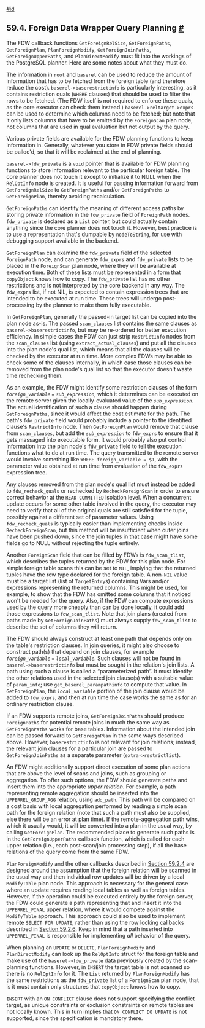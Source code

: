 [#id](#FDW-PLANNING)

## 59.4. Foreign Data Wrapper Query Planning [#](#FDW-PLANNING)

The FDW callback functions `GetForeignRelSize`, `GetForeignPaths`, `GetForeignPlan`, `PlanForeignModify`, `GetForeignJoinPaths`, `GetForeignUpperPaths`, and `PlanDirectModify` must fit into the workings of the PostgreSQL planner. Here are some notes about what they must do.

The information in `root` and `baserel` can be used to reduce the amount of information that has to be fetched from the foreign table (and therefore reduce the cost). `baserel->baserestrictinfo` is particularly interesting, as it contains restriction quals (`WHERE` clauses) that should be used to filter the rows to be fetched. (The FDW itself is not required to enforce these quals, as the core executor can check them instead.) `baserel->reltarget->exprs` can be used to determine which columns need to be fetched; but note that it only lists columns that have to be emitted by the `ForeignScan` plan node, not columns that are used in qual evaluation but not output by the query.

Various private fields are available for the FDW planning functions to keep information in. Generally, whatever you store in FDW private fields should be palloc'd, so that it will be reclaimed at the end of planning.

`baserel->fdw_private` is a `void` pointer that is available for FDW planning functions to store information relevant to the particular foreign table. The core planner does not touch it except to initialize it to NULL when the `RelOptInfo` node is created. It is useful for passing information forward from `GetForeignRelSize` to `GetForeignPaths` and/or `GetForeignPaths` to `GetForeignPlan`, thereby avoiding recalculation.

`GetForeignPaths` can identify the meaning of different access paths by storing private information in the `fdw_private` field of `ForeignPath` nodes. `fdw_private` is declared as a `List` pointer, but could actually contain anything since the core planner does not touch it. However, best practice is to use a representation that's dumpable by `nodeToString`, for use with debugging support available in the backend.

`GetForeignPlan` can examine the `fdw_private` field of the selected `ForeignPath` node, and can generate `fdw_exprs` and `fdw_private` lists to be placed in the `ForeignScan` plan node, where they will be available at execution time. Both of these lists must be represented in a form that `copyObject` knows how to copy. The `fdw_private` list has no other restrictions and is not interpreted by the core backend in any way. The `fdw_exprs` list, if not NIL, is expected to contain expression trees that are intended to be executed at run time. These trees will undergo post-processing by the planner to make them fully executable.

In `GetForeignPlan`, generally the passed-in target list can be copied into the plan node as-is. The passed `scan_clauses` list contains the same clauses as `baserel->baserestrictinfo`, but may be re-ordered for better execution efficiency. In simple cases the FDW can just strip `RestrictInfo` nodes from the `scan_clauses` list (using `extract_actual_clauses`) and put all the clauses into the plan node's qual list, which means that all the clauses will be checked by the executor at run time. More complex FDWs may be able to check some of the clauses internally, in which case those clauses can be removed from the plan node's qual list so that the executor doesn't waste time rechecking them.

As an example, the FDW might identify some restriction clauses of the form _`foreign_variable`_ `=` _`sub_expression`_, which it determines can be executed on the remote server given the locally-evaluated value of the _`sub_expression`_. The actual identification of such a clause should happen during `GetForeignPaths`, since it would affect the cost estimate for the path. The path's `fdw_private` field would probably include a pointer to the identified clause's `RestrictInfo` node. Then `GetForeignPlan` would remove that clause from `scan_clauses`, but add the _`sub_expression`_ to `fdw_exprs` to ensure that it gets massaged into executable form. It would probably also put control information into the plan node's `fdw_private` field to tell the execution functions what to do at run time. The query transmitted to the remote server would involve something like `WHERE foreign_variable = $1`, with the parameter value obtained at run time from evaluation of the `fdw_exprs` expression tree.

Any clauses removed from the plan node's qual list must instead be added to `fdw_recheck_quals` or rechecked by `RecheckForeignScan` in order to ensure correct behavior at the `READ COMMITTED` isolation level. When a concurrent update occurs for some other table involved in the query, the executor may need to verify that all of the original quals are still satisfied for the tuple, possibly against a different set of parameter values. Using `fdw_recheck_quals` is typically easier than implementing checks inside `RecheckForeignScan`, but this method will be insufficient when outer joins have been pushed down, since the join tuples in that case might have some fields go to NULL without rejecting the tuple entirely.

Another `ForeignScan` field that can be filled by FDWs is `fdw_scan_tlist`, which describes the tuples returned by the FDW for this plan node. For simple foreign table scans this can be set to `NIL`, implying that the returned tuples have the row type declared for the foreign table. A non-`NIL` value must be a target list (list of `TargetEntry`s) containing Vars and/or expressions representing the returned columns. This might be used, for example, to show that the FDW has omitted some columns that it noticed won't be needed for the query. Also, if the FDW can compute expressions used by the query more cheaply than can be done locally, it could add those expressions to `fdw_scan_tlist`. Note that join plans (created from paths made by `GetForeignJoinPaths`) must always supply `fdw_scan_tlist` to describe the set of columns they will return.

The FDW should always construct at least one path that depends only on the table's restriction clauses. In join queries, it might also choose to construct path(s) that depend on join clauses, for example _`foreign_variable`_ `=` _`local_variable`_. Such clauses will not be found in `baserel->baserestrictinfo` but must be sought in the relation's join lists. A path using such a clause is called a “parameterized path”. It must identify the other relations used in the selected join clause(s) with a suitable value of `param_info`; use `get_baserel_parampathinfo` to compute that value. In `GetForeignPlan`, the _`local_variable`_ portion of the join clause would be added to `fdw_exprs`, and then at run time the case works the same as for an ordinary restriction clause.

If an FDW supports remote joins, `GetForeignJoinPaths` should produce `ForeignPath`s for potential remote joins in much the same way as `GetForeignPaths` works for base tables. Information about the intended join can be passed forward to `GetForeignPlan` in the same ways described above. However, `baserestrictinfo` is not relevant for join relations; instead, the relevant join clauses for a particular join are passed to `GetForeignJoinPaths` as a separate parameter (`extra->restrictlist`).

An FDW might additionally support direct execution of some plan actions that are above the level of scans and joins, such as grouping or aggregation. To offer such options, the FDW should generate paths and insert them into the appropriate _upper relation_. For example, a path representing remote aggregation should be inserted into the `UPPERREL_GROUP_AGG` relation, using `add_path`. This path will be compared on a cost basis with local aggregation performed by reading a simple scan path for the foreign relation (note that such a path must also be supplied, else there will be an error at plan time). If the remote-aggregation path wins, which it usually would, it will be converted into a plan in the usual way, by calling `GetForeignPlan`. The recommended place to generate such paths is in the `GetForeignUpperPaths` callback function, which is called for each upper relation (i.e., each post-scan/join processing step), if all the base relations of the query come from the same FDW.

`PlanForeignModify` and the other callbacks described in [Section 59.2.4](fdw-callbacks#FDW-CALLBACKS-UPDATE) are designed around the assumption that the foreign relation will be scanned in the usual way and then individual row updates will be driven by a local `ModifyTable` plan node. This approach is necessary for the general case where an update requires reading local tables as well as foreign tables. However, if the operation could be executed entirely by the foreign server, the FDW could generate a path representing that and insert it into the `UPPERREL_FINAL` upper relation, where it would compete against the `ModifyTable` approach. This approach could also be used to implement remote `SELECT FOR UPDATE`, rather than using the row locking callbacks described in [Section 59.2.6](fdw-callbacks#FDW-CALLBACKS-ROW-LOCKING). Keep in mind that a path inserted into `UPPERREL_FINAL` is responsible for implementing _all_ behavior of the query.

When planning an `UPDATE` or `DELETE`, `PlanForeignModify` and `PlanDirectModify` can look up the `RelOptInfo` struct for the foreign table and make use of the `baserel->fdw_private` data previously created by the scan-planning functions. However, in `INSERT` the target table is not scanned so there is no `RelOptInfo` for it. The `List` returned by `PlanForeignModify` has the same restrictions as the `fdw_private` list of a `ForeignScan` plan node, that is it must contain only structures that `copyObject` knows how to copy.

`INSERT` with an `ON CONFLICT` clause does not support specifying the conflict target, as unique constraints or exclusion constraints on remote tables are not locally known. This in turn implies that `ON CONFLICT DO UPDATE` is not supported, since the specification is mandatory there.
